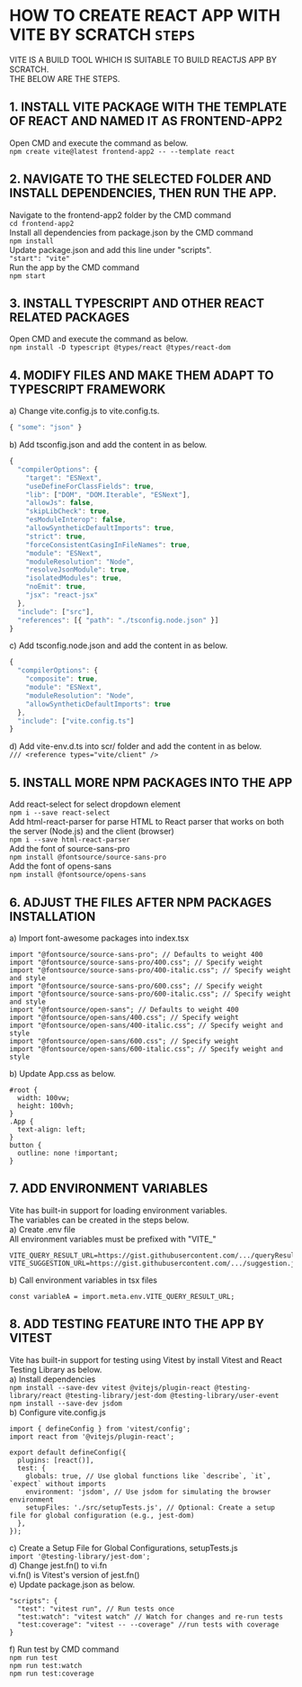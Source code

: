 # HOW TO CREATE REACT APP WITH VITE BY SCRATCH `STEPS`

VITE IS A BUILD TOOL WHICH IS SUITABLE TO BUILD REACTJS APP BY SCRATCH.<br/>
THE BELOW ARE THE STEPS.

## 1. INSTALL VITE PACKAGE WITH THE TEMPLATE OF REACT AND NAMED IT AS FRONTEND-APP2

Open CMD and execute the command as below.<br/>
`npm create vite@latest frontend-app2 -- --template react`

## 2. NAVIGATE TO THE SELECTED FOLDER AND INSTALL DEPENDENCIES, THEN RUN THE APP.

Navigate to the frontend-app2 folder by the CMD command <br/>
`cd frontend-app2`<br/>
Install all dependencies from package.json by the CMD command<br/>
`npm install`<br/>
Update package.json and add this line under "scripts".  
`"start": "vite"`<br/>
Run the app by the CMD command<br/>
`npm start`

## 3. INSTALL TYPESCRIPT AND OTHER REACT RELATED PACKAGES

Open CMD and execute the command as below.<br/>
`npm install -D typescript @types/react @types/react-dom`

## 4. MODIFY FILES AND MAKE THEM ADAPT TO TYPESCRIPT FRAMEWORK

a) Change vite.config.js to vite.config.ts.<br/>

```javascript
{ "some": "json" }
```

b) Add tsconfig.json and add the content in as below.<br/>

```javascript
{
  "compilerOptions": {
    "target": "ESNext",
    "useDefineForClassFields": true,
    "lib": ["DOM", "DOM.Iterable", "ESNext"],
    "allowJs": false,
    "skipLibCheck": true,
    "esModuleInterop": false,
    "allowSyntheticDefaultImports": true,
    "strict": true,
    "forceConsistentCasingInFileNames": true,
    "module": "ESNext",
    "moduleResolution": "Node",
    "resolveJsonModule": true,
    "isolatedModules": true,
    "noEmit": true,
    "jsx": "react-jsx"
  },
  "include": ["src"],
  "references": [{ "path": "./tsconfig.node.json" }]
}
```

c) Add tsconfig.node.json and add the content in as below.

```javascript
{
  "compilerOptions": {
    "composite": true,
    "module": "ESNext",
    "moduleResolution": "Node",
    "allowSyntheticDefaultImports": true
  },
  "include": ["vite.config.ts"]
}
```

d) Add vite-env.d.ts into scr/ folder and add the content in as below.<br/>
`/// <reference types="vite/client" />`

## 5. INSTALL MORE NPM PACKAGES INTO THE APP

Add react-select for select dropdown element<br/>
`npm i --save react-select` <br/>
Add html-react-parser for parse HTML to React parser that works on both the server (Node.js) and the client (browser)<br/>
`npm i --save html-react-parser`<br/>
Add the font of source-sans-pro<br/>
`npm install @fontsource/source-sans-pro`<br/>
Add the font of opens-sans<br/>
`npm install @fontsource/opens-sans`

## 6. ADJUST THE FILES AFTER NPM PACKAGES INSTALLATION

a) Import font-awesome packages into index.tsx<br/>

```
import "@fontsource/source-sans-pro"; // Defaults to weight 400
import "@fontsource/source-sans-pro/400.css"; // Specify weight
import "@fontsource/source-sans-pro/400-italic.css"; // Specify weight and style
import "@fontsource/source-sans-pro/600.css"; // Specify weight
import "@fontsource/source-sans-pro/600-italic.css"; // Specify weight and style
import "@fontsource/open-sans"; // Defaults to weight 400
import "@fontsource/open-sans/400.css"; // Specify weight
import "@fontsource/open-sans/400-italic.css"; // Specify weight and style
import "@fontsource/open-sans/600.css"; // Specify weight
import "@fontsource/open-sans/600-italic.css"; // Specify weight and style
```

b) Update App.css as below.<br/>

```
#root {
  width: 100vw;
  height: 100vh;
}
.App {
  text-align: left;
}
button {
  outline: none !important;
}
```

## 7. ADD ENVIRONMENT VARIABLES

Vite has built-in support for loading environment variables.<br/>
The variables can be created in the steps below.<br/>
a) Create .env file<br/>
All environment variables must be prefixed with "VITE\_"<br/>

```
VITE_QUERY_RESULT_URL=https://gist.githubusercontent.com/.../queryResult.json
VITE_SUGGESTION_URL=https://gist.githubusercontent.com/.../suggestion.json
```

b) Call environment variables in tsx files <br/>

```
const variableA = import.meta.env.VITE_QUERY_RESULT_URL;
```

## 8. ADD TESTING FEATURE INTO THE APP BY VITEST

Vite has built-in support for testing using Vitest by install Vitest and React Testing Library as below.<br/>
a) Install dependencies<br/>
`npm install --save-dev vitest @vitejs/plugin-react @testing-library/react @testing-library/jest-dom @testing-library/user-event`<br/>
`npm install --save-dev jsdom`<br/>
b) Configure vite.config.js<br/>

```
import { defineConfig } from 'vitest/config';
import react from '@vitejs/plugin-react';

export default defineConfig({
  plugins: [react()],
  test: {
    globals: true, // Use global functions like `describe`, `it`, `expect` without imports
    environment: 'jsdom', // Use jsdom for simulating the browser environment
    setupFiles: './src/setupTests.js', // Optional: Create a setup file for global configuration (e.g., jest-dom)
  },
});
```

c) Create a Setup File for Global Configurations, setupTests.js<br/>
`import '@testing-library/jest-dom';`<br/>
d) Change jest.fn() to vi.fn<br/>
vi.fn() is Vitest's version of jest.fn()<br/>
e) Update package.json as below.<br/>

```
"scripts": {
  "test": "vitest run", // Run tests once
  "test:watch": "vitest watch" // Watch for changes and re-run tests
  "test:coverage": "vitest -- --coverage" //run tests with coverage
}
```

f) Run test by CMD command<br/>
`npm run test`<br/>
`npm run test:watch`<br/>
`npm run test:coverage`
